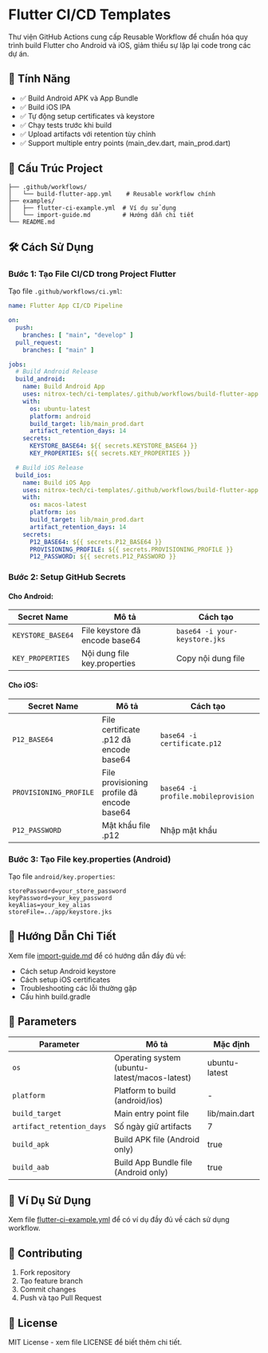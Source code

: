 # Flutter CI/CD Templates

Thư viện GitHub Actions cung cấp Reusable Workflow để chuẩn hóa quy trình build Flutter cho Android và iOS, giảm thiểu sự lặp lại code trong các dự án.

## 🚀 Tính Năng

- ✅ Build Android APK và App Bundle
- ✅ Build iOS IPA
- ✅ Tự động setup certificates và keystore
- ✅ Chạy tests trước khi build
- ✅ Upload artifacts với retention tùy chỉnh
- ✅ Support multiple entry points (main_dev.dart, main_prod.dart)

## 📁 Cấu Trúc Project

```
├── .github/workflows/
│   └── build-flutter-app.yml    # Reusable workflow chính
├── examples/
│   ├── flutter-ci-example.yml  # Ví dụ sử dụng
│   └── import-guide.md         # Hướng dẫn chi tiết
└── README.md
```

## 🛠️ Cách Sử Dụng

### Bước 1: Tạo File CI/CD trong Project Flutter

Tạo file `.github/workflows/ci.yml`:

```yaml
name: Flutter App CI/CD Pipeline

on:
  push:
    branches: [ "main", "develop" ]
  pull_request:
    branches: [ "main" ]

jobs:
  # Build Android Release
  build_android:
    name: Build Android App
    uses: nitrox-tech/ci-templates/.github/workflows/build-flutter-app.yml@main
    with:
      os: ubuntu-latest
      platform: android
      build_target: lib/main_prod.dart
      artifact_retention_days: 14
    secrets:
      KEYSTORE_BASE64: ${{ secrets.KEYSTORE_BASE64 }}
      KEY_PROPERTIES: ${{ secrets.KEY_PROPERTIES }}

  # Build iOS Release
  build_ios:
    name: Build iOS App
    uses: nitrox-tech/ci-templates/.github/workflows/build-flutter-app.yml@main
    with:
      os: macos-latest
      platform: ios
      build_target: lib/main_prod.dart
      artifact_retention_days: 14
    secrets:
      P12_BASE64: ${{ secrets.P12_BASE64 }}
      PROVISIONING_PROFILE: ${{ secrets.PROVISIONING_PROFILE }}
      P12_PASSWORD: ${{ secrets.P12_PASSWORD }}
```

### Bước 2: Setup GitHub Secrets

#### Cho Android:
| Secret Name | Mô tả | Cách tạo |
|-------------|-------|----------|
| `KEYSTORE_BASE64` | File keystore đã encode base64 | `base64 -i your-keystore.jks` |
| `KEY_PROPERTIES` | Nội dung file key.properties | Copy nội dung file |

#### Cho iOS:
| Secret Name | Mô tả | Cách tạo |
|-------------|-------|----------|
| `P12_BASE64` | File certificate .p12 đã encode base64 | `base64 -i certificate.p12` |
| `PROVISIONING_PROFILE` | File provisioning profile đã encode base64 | `base64 -i profile.mobileprovision` |
| `P12_PASSWORD` | Mật khẩu file .p12 | Nhập mật khẩu |

### Bước 3: Tạo File key.properties (Android)

Tạo file `android/key.properties`:

```properties
storePassword=your_store_password
keyPassword=your_key_password
keyAlias=your_key_alias
storeFile=../app/keystore.jks
```

## 📖 Hướng Dẫn Chi Tiết

Xem file [import-guide.md](examples/import-guide.md) để có hướng dẫn đầy đủ về:
- Cách setup Android keystore
- Cách setup iOS certificates
- Troubleshooting các lỗi thường gặp
- Cấu hình build.gradle

## 🔧 Parameters

| Parameter | Mô tả | Mặc định |
|-----------|-------|----------|
| `os` | Operating system (ubuntu-latest/macos-latest) | ubuntu-latest |
| `platform` | Platform to build (android/ios) | - |
| `build_target` | Main entry point file | lib/main.dart |
| `artifact_retention_days` | Số ngày giữ artifacts | 7 |
| `build_apk` | Build APK file (Android only) | true |
| `build_aab` | Build App Bundle file (Android only) | true |

## 📝 Ví Dụ Sử Dụng

Xem file [flutter-ci-example.yml](examples/flutter-ci-example.yml) để có ví dụ đầy đủ về cách sử dụng workflow.

## 🤝 Contributing

1. Fork repository
2. Tạo feature branch
3. Commit changes
4. Push và tạo Pull Request

## 📄 License

MIT License - xem file LICENSE để biết thêm chi tiết.